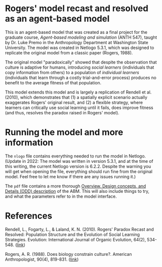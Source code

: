 # Rogers' model recast and resolved as an agent-based model

This is an agent-based model that was created as a final project for the graduate course, *Agent-based modeling and simulation* (ANTH 547), taught by Dr. Luke Premo in the Anthropology Department at Washington State University. The model was created in Netlogo 5.3.1, which was designed to replicate the original model from a classic paper (Rogers, 1988).

The original model "paradoxically" showed that despite the observation that culture is adaptive for humans, introducing *social learners* (individuals that copy information from others) to a population of *individual learners* (individuals that learn through a costly trial-and-error process) produces no benefit to the average fitness of that population.

This model extends this model and is largely a replication of Rendell et al. (2010), which demonstrates that (1) a spatially explicit scenario actually exaggerates Rogers' original result, and (2) a flexible strategy, where learners can critically use social learning until it fails, does improve fitness (and thus, resolves the paradox raised in Rogers' model).

# Running the model and more information

The `nlogo` file contains everything needed to run the model in Netlogo. (Update in 2022: The model was written in version 5.3.1, and at the time of this writing, the current Netlogo version is 6.2.2. Despite the warning you will get when opening the file, everything should run fine from the original model. Feel free to let me know if there are any issues running it.)

The `pdf` file contains a more thorough [Overview, Design concepts, and Details (ODD) description](https://www.jasss.org/23/2/7.html) of the ABM. This will also include things to try, and what the parameters refer to in the model interface.

# References

Rendell, L., Fogarty, L., & Laland, K. N. (2010). Rogers' Paradox Recast and Resolved: Population Structure and the Evolution of Social Learning Strategies. Evolution: International Journal of Organic Evolution, 64(2), 534-548. ([link](https://onlinelibrary.wiley.com/doi/pdfdirect/10.1111/j.1558-5646.2009.00817.x))

Rogers, A. R. (1988). Does biology constrain culture?. American Anthropologist, 90(4), 819-831. ([link](https://anthrosource.onlinelibrary.wiley.com/doi/abs/10.1525/aa.1988.90.4.02a00030?casa_token=uih8uf4wE34AAAAA:4h_rSZS5BGS9JkHoR31vBOWIr085Z8hYOuHz9jFxYq84cM3oJqG1r74-PvwfvDiCMpRfl09FYkiG_lM))

